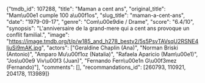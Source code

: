 {"tmdb_id": 107288, "title": "Maman a cent ans", "original_title": "Mam\u00e1 cumple 100 a\u00f1os", "slug_title": "maman-a-cent-ans", "date": "1979-09-17", "genre": "Com\u00e9die / Drame", "score": "6.4/10", "synopsis": "L'anniversaire de la grand-mere qui a cent ans provoque un conflit familial.", "image": "https://image.tmdb.org/t/p/w185_and_h278_bestv2/5s5PsvTAVsqU2RSNE4ljuSi9mAK.jpg", "actors": ["Geraldine Chaplin (Ana)", "Norman Briski (Antonio)", "Amparo Mu\u00f1oz (Natalia)", "Rafaela Aparicio (Mam\u00e1)", "Jos\u00e9 Viv\u00f3 (Juan)", "Fernando Fern\u00e1n G\u00f3mez (Fernando)"], "comments": [], "recommandations_id": [260793, 110921, 204178, 113989]}